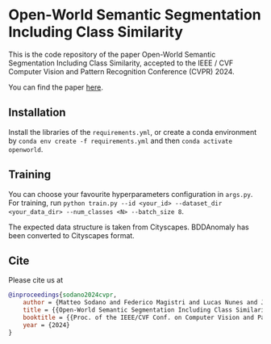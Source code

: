 # Open-World Semantic Segmentation Including Class Similarity

This is the code repository of the paper Open-World Semantic Segmentation Including Class Similarity, accepted to the IEEE / CVF Computer Vision and Pattern Recognition Conference (CVPR) 2024.

You can find the paper [here](https://www.ipb.uni-bonn.de/wp-content/papercite-data/pdf/sodano2024cvpr.pdf).

## Installation

Install the libraries of the `requirements.yml`, or create a conda environment by `conda env create -f requirements.yml` and then `conda activate openworld`.

## Training

You can choose your favourite hyperparameters configuration in `args.py`. For training, run
`python train.py --id <your_id> --dataset_dir <your_data_dir> --num_classes <N> --batch_size 8`.

The expected data structure is taken from Cityscapes. BDDAnomaly has been converted to Cityscapes format.

## Cite

Please cite us at
```bibtex
@inproceedings{sodano2024cvpr,
    author = {Matteo Sodano and Federico Magistri and Lucas Nunes and Jens Behley and Cyrill Stachniss},
    title = {{Open-World Semantic Segmentation Including Class Similarity}},
    booktitle = {{Proc. of the IEEE/CVF Conf. on Computer Vision and Pattern Recognition (CVPR)}},
    year = {2024}
}

